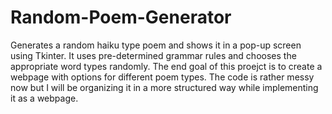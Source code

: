 # Random-Poem-Generator

Generates a random haiku type poem and shows it in a pop-up screen using Tkinter. It uses pre-determined grammar rules and chooses the appropriate word types randomly. 
The end goal of this proejct is to create a webpage with options for different poem types. 
The code is rather messy now but I will be organizing it in a more structured way while implementing it as a webpage. 
